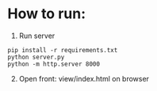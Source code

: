 # How to run:

1. Run server
```
pip install -r requirements.txt
python server.py
python -m http.server 8000
```

2. Open front: view/index.html on browser
